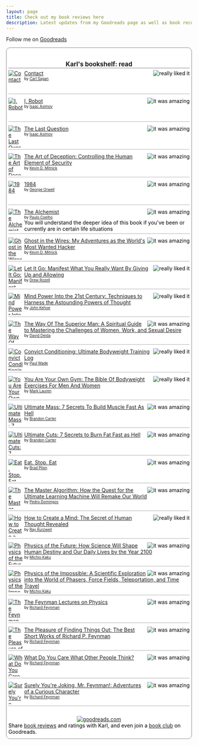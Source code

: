```yaml
---
layout: page
title: Check out my book reviews here
description: Latest updates from my Goodreads page as well as book recommendations
---
```

<!-- Show static HTML/CSS as a placeholder in case js is not enabled - javascript include will override this if things work -->
<style type="text/css" media="screen">
.gr_custom_container_1471534716 {
/* customize your Goodreads widget container here*/
border: 1px solid gray;
border-radius:10px;
padding: 10px 5px 10px 5px;
background-color: #FFFFFF;
color: #000000;

}
.gr_custom_header_1471534716 {
/* customize your Goodreads header here*/
border-bottom: 1px solid gray;
width: 100%;
margin-bottom: 5px;
text-align: center;
font-size: 120%
}
.gr_custom_each_container_1471534716 {
/* customize each individual book container here */
width: 100%;
clear: both;
margin-bottom: 10px;
overflow: auto;
padding-bottom: 4px;
border-bottom: 1px solid #aaa;
}
.gr_custom_book_container_1471534716 {
/* customize your book covers here */
overflow: hidden;
height: 60px;
float: left;
margin-right: 4px;
width: 39px;
}
.gr_custom_author_1471534716 {
/* customize your author names here */
font-size: 10px;
}
.gr_custom_tags_1471534716 {
/* customize your tags here */
font-size: 10px;
color: gray;
}
.gr_custom_rating_1471534716 {
/* customize your rating stars here */
float: right;
}
</style>

Follow me on <a href="https://www.goodreads.com/user/show/57070276-karl-niebuhr">Goodreads</a>

<div id="gr_custom_widget_1471534716">
    <div class="gr_custom_container_1471534716">
<h2 class="gr_custom_header_1471534716">
<a style="text-decoration: none;" href="https://www.goodreads.com/review/list/57070276-karl-niebuhr?shelf=read&amp;utm_medium=api&amp;utm_source=custom_widget">Karl&#39;s bookshelf: read</a>
</h2>
<div class="gr_custom_each_container_1471534716">
    <div class="gr_custom_book_container_1471534716">
      <a title="Contact" href="https://www.goodreads.com/review/show/1731946520?utm_medium=api&amp;utm_source=custom_widget"><img alt="Contact" border="0" src="https://d2arxad8u2l0g7.cloudfront.net/books/1408792653s/61666.jpg" /></a>
    </div>
    <div class="gr_custom_rating_1471534716">
      <span class=" staticStars"><img alt="really liked it" src="https://www.goodreads.com/images/layout/gr_red_star_active.png" /><img alt="" src="https://www.goodreads.com/images/layout/gr_red_star_active.png" /><img alt="" src="https://www.goodreads.com/images/layout/gr_red_star_active.png" /><img alt="" src="https://www.goodreads.com/images/layout/gr_red_star_active.png" /><img alt="" src="https://www.goodreads.com/images/layout/gr_red_star_inactive.png" /></span>
    </div>
    <div class="gr_custom_title_1471534716">
      <a href="https://www.goodreads.com/review/show/1731946520?utm_medium=api&amp;utm_source=custom_widget">Contact</a>
    </div>
    <div class="gr_custom_author_1471534716">
      by <a href="https://www.goodreads.com/author/show/10538.Carl_Sagan">Carl Sagan</a>
    </div>
</div>
<div class="gr_custom_each_container_1471534716">
    <div class="gr_custom_book_container_1471534716">
      <a title="I, Robot (Robot, #0.1)" href="https://www.goodreads.com/review/show/1731937314?utm_medium=api&amp;utm_source=custom_widget"><img alt="I, Robot" border="0" src="https://d2arxad8u2l0g7.cloudfront.net/books/1388321463s/41804.jpg" /></a>
    </div>
    <div class="gr_custom_rating_1471534716">
      <span class=" staticStars"><img alt="it was amazing" src="https://www.goodreads.com/images/layout/gr_red_star_active.png" /><img alt="" src="https://www.goodreads.com/images/layout/gr_red_star_active.png" /><img alt="" src="https://www.goodreads.com/images/layout/gr_red_star_active.png" /><img alt="" src="https://www.goodreads.com/images/layout/gr_red_star_active.png" /><img alt="" src="https://www.goodreads.com/images/layout/gr_red_star_active.png" /></span>
    </div>
    <div class="gr_custom_title_1471534716">
      <a href="https://www.goodreads.com/review/show/1731937314?utm_medium=api&amp;utm_source=custom_widget">I, Robot</a>
    </div>
    <div class="gr_custom_author_1471534716">
      by <a href="https://www.goodreads.com/author/show/16667.Isaac_Asimov">Isaac Asimov</a>
    </div>
</div>
<div class="gr_custom_each_container_1471534716">
    <div class="gr_custom_book_container_1471534716">
      <a title="The Last Question" href="https://www.goodreads.com/review/show/1731936752?utm_medium=api&amp;utm_source=custom_widget"><img alt="The Last Question" border="0" src="https://d2arxad8u2l0g7.cloudfront.net/books/1274107046s/4808763.jpg" /></a>
    </div>
    <div class="gr_custom_rating_1471534716">
      <span class=" staticStars"><img alt="it was amazing" src="https://www.goodreads.com/images/layout/gr_red_star_active.png" /><img alt="" src="https://www.goodreads.com/images/layout/gr_red_star_active.png" /><img alt="" src="https://www.goodreads.com/images/layout/gr_red_star_active.png" /><img alt="" src="https://www.goodreads.com/images/layout/gr_red_star_active.png" /><img alt="" src="https://www.goodreads.com/images/layout/gr_red_star_active.png" /></span>
    </div>
    <div class="gr_custom_title_1471534716">
      <a href="https://www.goodreads.com/review/show/1731936752?utm_medium=api&amp;utm_source=custom_widget">The Last Question</a>
    </div>
    <div class="gr_custom_author_1471534716">
      by <a href="https://www.goodreads.com/author/show/16667.Isaac_Asimov">Isaac Asimov</a>
    </div>
</div>
<div class="gr_custom_each_container_1471534716">
    <div class="gr_custom_book_container_1471534716">
      <a title="The Art of Deception: Controlling the Human Element of Security" href="https://www.goodreads.com/review/show/1731452299?utm_medium=api&amp;utm_source=custom_widget"><img alt="The Art of Deception: Controlling the Human Element of Security" border="0" src="https://d2arxad8u2l0g7.cloudfront.net/books/1385273509s/18160.jpg" /></a>
    </div>
    <div class="gr_custom_rating_1471534716">
      <span class=" staticStars"><img alt="it was amazing" src="https://www.goodreads.com/images/layout/gr_red_star_active.png" /><img alt="" src="https://www.goodreads.com/images/layout/gr_red_star_active.png" /><img alt="" src="https://www.goodreads.com/images/layout/gr_red_star_active.png" /><img alt="" src="https://www.goodreads.com/images/layout/gr_red_star_active.png" /><img alt="" src="https://www.goodreads.com/images/layout/gr_red_star_active.png" /></span>
    </div>
    <div class="gr_custom_title_1471534716">
      <a href="https://www.goodreads.com/review/show/1731452299?utm_medium=api&amp;utm_source=custom_widget">The Art of Deception: Controlling the Human Element of Security</a>
    </div>
    <div class="gr_custom_author_1471534716">
      by <a href="https://www.goodreads.com/author/show/10953.Kevin_D_Mitnick">Kevin D. Mitnick</a>
    </div>
</div>
<div class="gr_custom_each_container_1471534716">
    <div class="gr_custom_book_container_1471534716">
      <a title="1984" href="https://www.goodreads.com/review/show/1731004274?utm_medium=api&amp;utm_source=custom_widget"><img alt="1984" border="0" src="https://d2arxad8u2l0g7.cloudfront.net/books/1348990566s/5470.jpg" /></a>
    </div>
    <div class="gr_custom_rating_1471534716">
      <span class=" staticStars"><img alt="it was amazing" src="https://www.goodreads.com/images/layout/gr_red_star_active.png" /><img alt="" src="https://www.goodreads.com/images/layout/gr_red_star_active.png" /><img alt="" src="https://www.goodreads.com/images/layout/gr_red_star_active.png" /><img alt="" src="https://www.goodreads.com/images/layout/gr_red_star_active.png" /><img alt="" src="https://www.goodreads.com/images/layout/gr_red_star_active.png" /></span>
    </div>
    <div class="gr_custom_title_1471534716">
      <a href="https://www.goodreads.com/review/show/1731004274?utm_medium=api&amp;utm_source=custom_widget">1984</a>
    </div>
    <div class="gr_custom_author_1471534716">
      by <a href="https://www.goodreads.com/author/show/3706.George_Orwell">George Orwell</a>
    </div>
</div>
<div class="gr_custom_each_container_1471534716">
    <div class="gr_custom_book_container_1471534716">
      <a title="The Alchemist" href="https://www.goodreads.com/review/show/1730988492?utm_medium=api&amp;utm_source=custom_widget"><img alt="The Alchemist" border="0" src="https://d2arxad8u2l0g7.cloudfront.net/books/1287827991s/865.jpg" /></a>
    </div>
    <div class="gr_custom_rating_1471534716">
      <span class=" staticStars"><img alt="it was amazing" src="https://www.goodreads.com/images/layout/gr_red_star_active.png" /><img alt="" src="https://www.goodreads.com/images/layout/gr_red_star_active.png" /><img alt="" src="https://www.goodreads.com/images/layout/gr_red_star_active.png" /><img alt="" src="https://www.goodreads.com/images/layout/gr_red_star_active.png" /><img alt="" src="https://www.goodreads.com/images/layout/gr_red_star_active.png" /></span>
    </div>
    <div class="gr_custom_title_1471534716">
      <a href="https://www.goodreads.com/review/show/1730988492?utm_medium=api&amp;utm_source=custom_widget">The Alchemist</a>
    </div>
    <div class="gr_custom_author_1471534716">
      by <a href="https://www.goodreads.com/author/show/566.Paulo_Coelho">Paulo Coelho</a>
    </div>
    <div class="gr_custom_review_1471534716">
      You will understand the deeper idea of this book if you've been or currently are in certain life situations
    </div>
</div>
<div class="gr_custom_each_container_1471534716">
    <div class="gr_custom_book_container_1471534716">
      <a title="Ghost in the Wires: My Adventures as the World's Most Wanted Hacker" href="https://www.goodreads.com/review/show/1719100562?utm_medium=api&amp;utm_source=custom_widget"><img alt="Ghost in the Wires: My Adventures as the World's Most Wanted Hacker" border="0" src="https://d2arxad8u2l0g7.cloudfront.net/books/1344265017s/10256723.jpg" /></a>
    </div>
    <div class="gr_custom_rating_1471534716">
      <span class=" staticStars"><img alt="it was amazing" src="https://www.goodreads.com/images/layout/gr_red_star_active.png" /><img alt="" src="https://www.goodreads.com/images/layout/gr_red_star_active.png" /><img alt="" src="https://www.goodreads.com/images/layout/gr_red_star_active.png" /><img alt="" src="https://www.goodreads.com/images/layout/gr_red_star_active.png" /><img alt="" src="https://www.goodreads.com/images/layout/gr_red_star_active.png" /></span>
    </div>
    <div class="gr_custom_title_1471534716">
      <a href="https://www.goodreads.com/review/show/1719100562?utm_medium=api&amp;utm_source=custom_widget">Ghost in the Wires: My Adventures as the World's Most Wanted Hacker</a>
    </div>
    <div class="gr_custom_author_1471534716">
      by <a href="https://www.goodreads.com/author/show/10953.Kevin_D_Mitnick">Kevin D. Mitnick</a>
    </div>
</div>
<div class="gr_custom_each_container_1471534716">
    <div class="gr_custom_book_container_1471534716">
      <a title="Let It Go: Manifest What You Really Want By Giving Up and Allowing" href="https://www.goodreads.com/review/show/1710708603?utm_medium=api&amp;utm_source=custom_widget"><img alt="Let It Go: Manifest What You Really Want By Giving Up and Allowing" border="0" src="https://d2arxad8u2l0g7.cloudfront.net/books/1437904148s/24562608.jpg" /></a>
    </div>
    <div class="gr_custom_rating_1471534716">
      <span class=" staticStars"><img alt="really liked it" src="https://www.goodreads.com/images/layout/gr_red_star_active.png" /><img alt="" src="https://www.goodreads.com/images/layout/gr_red_star_active.png" /><img alt="" src="https://www.goodreads.com/images/layout/gr_red_star_active.png" /><img alt="" src="https://www.goodreads.com/images/layout/gr_red_star_active.png" /><img alt="" src="https://www.goodreads.com/images/layout/gr_red_star_inactive.png" /></span>
    </div>
    <div class="gr_custom_title_1471534716">
      <a href="https://www.goodreads.com/review/show/1710708603?utm_medium=api&amp;utm_source=custom_widget">Let It Go: Manifest What You Really Want By Giving Up and Allowing</a>
    </div>
    <div class="gr_custom_author_1471534716">
      by <a href="https://www.goodreads.com/author/show/4780752.Drew_Rozell">Drew Rozell</a>
    </div>
</div>
<div class="gr_custom_each_container_1471534716">
    <div class="gr_custom_book_container_1471534716">
      <a title="Mind Power Into the 21st Century: Techniques to Harness the Astounding Powers of Thought" href="https://www.goodreads.com/review/show/1677152815?utm_medium=api&amp;utm_source=custom_widget"><img alt="Mind Power Into the 21st Century: Techniques to Harness the Astounding Powers of Thought" border="0" src="https://d2arxad8u2l0g7.cloudfront.net/books/1364928261s/180089.jpg" /></a>
    </div>
    <div class="gr_custom_rating_1471534716">
      <span class=" staticStars"><img alt="really liked it" src="https://www.goodreads.com/images/layout/gr_red_star_active.png" /><img alt="" src="https://www.goodreads.com/images/layout/gr_red_star_active.png" /><img alt="" src="https://www.goodreads.com/images/layout/gr_red_star_active.png" /><img alt="" src="https://www.goodreads.com/images/layout/gr_red_star_active.png" /><img alt="" src="https://www.goodreads.com/images/layout/gr_red_star_inactive.png" /></span>
    </div>
    <div class="gr_custom_title_1471534716">
      <a href="https://www.goodreads.com/review/show/1677152815?utm_medium=api&amp;utm_source=custom_widget">Mind Power Into the 21st Century: Techniques to Harness the Astounding Powers of Thought</a>
    </div>
    <div class="gr_custom_author_1471534716">
      by <a href="https://www.goodreads.com/author/show/104951.John_Kehoe">John Kehoe</a>
    </div>
</div>
<div class="gr_custom_each_container_1471534716">
    <div class="gr_custom_book_container_1471534716">
      <a title="The Way Of The Superior Man: A Spiritual Guide to Mastering the Challenges of Women, Work, and Sexual Desire" href="https://www.goodreads.com/review/show/1677152339?utm_medium=api&amp;utm_source=custom_widget"><img alt="The Way Of The Superior Man: A Spiritual Guide to Mastering the Challenges of Women, Work, and Sexual Desire" border="0" src="https://d2arxad8u2l0g7.cloudfront.net/books/1347751295s/79424.jpg" /></a>
    </div>
    <div class="gr_custom_rating_1471534716">
      <span class=" staticStars"><img alt="it was amazing" src="https://www.goodreads.com/images/layout/gr_red_star_active.png" /><img alt="" src="https://www.goodreads.com/images/layout/gr_red_star_active.png" /><img alt="" src="https://www.goodreads.com/images/layout/gr_red_star_active.png" /><img alt="" src="https://www.goodreads.com/images/layout/gr_red_star_active.png" /><img alt="" src="https://www.goodreads.com/images/layout/gr_red_star_active.png" /></span>
    </div>
    <div class="gr_custom_title_1471534716">
      <a href="https://www.goodreads.com/review/show/1677152339?utm_medium=api&amp;utm_source=custom_widget">The Way Of The Superior Man: A Spiritual Guide to Mastering the Challenges of Women, Work, and Sexual Desire</a>
    </div>
    <div class="gr_custom_author_1471534716">
      by <a href="https://www.goodreads.com/author/show/18455.David_Deida">David Deida</a>
    </div>
</div>
<div class="gr_custom_each_container_1471534716">
    <div class="gr_custom_book_container_1471534716">
      <a title="Convict Conditioning: Ultimate Bodyweight Training Log" href="https://www.goodreads.com/review/show/1677152007?utm_medium=api&amp;utm_source=custom_widget"><img alt="Convict Conditioning: Ultimate Bodyweight Training Log" border="0" src="https://d2arxad8u2l0g7.cloudfront.net/books/1366838697s/17846180.jpg" /></a>
    </div>
    <div class="gr_custom_rating_1471534716">
      <span class=" staticStars"><img alt="really liked it" src="https://www.goodreads.com/images/layout/gr_red_star_active.png" /><img alt="" src="https://www.goodreads.com/images/layout/gr_red_star_active.png" /><img alt="" src="https://www.goodreads.com/images/layout/gr_red_star_active.png" /><img alt="" src="https://www.goodreads.com/images/layout/gr_red_star_active.png" /><img alt="" src="https://www.goodreads.com/images/layout/gr_red_star_inactive.png" /></span>
    </div>
    <div class="gr_custom_title_1471534716">
      <a href="https://www.goodreads.com/review/show/1677152007?utm_medium=api&amp;utm_source=custom_widget">Convict Conditioning: Ultimate Bodyweight Training Log</a>
    </div>
    <div class="gr_custom_author_1471534716">
      by <a href="https://www.goodreads.com/author/show/58230.Paul_Wade">Paul Wade</a>
    </div>
</div>
<div class="gr_custom_each_container_1471534716">
    <div class="gr_custom_book_container_1471534716">
      <a title="You Are Your Own Gym: The Bible Of Bodyweight Exercises For Men And Women" href="https://www.goodreads.com/review/show/1677151752?utm_medium=api&amp;utm_source=custom_widget"><img alt="You Are Your Own Gym: The Bible Of Bodyweight Exercises For Men And Women" border="0" src="https://d2arxad8u2l0g7.cloudfront.net/books/1299667053s/7907805.jpg" /></a>
    </div>
    <div class="gr_custom_rating_1471534716">
      <span class=" staticStars"><img alt="really liked it" src="https://www.goodreads.com/images/layout/gr_red_star_active.png" /><img alt="" src="https://www.goodreads.com/images/layout/gr_red_star_active.png" /><img alt="" src="https://www.goodreads.com/images/layout/gr_red_star_active.png" /><img alt="" src="https://www.goodreads.com/images/layout/gr_red_star_active.png" /><img alt="" src="https://www.goodreads.com/images/layout/gr_red_star_inactive.png" /></span>
    </div>
    <div class="gr_custom_title_1471534716">
      <a href="https://www.goodreads.com/review/show/1677151752?utm_medium=api&amp;utm_source=custom_widget">You Are Your Own Gym: The Bible Of Bodyweight Exercises For Men And Women</a>
    </div>
    <div class="gr_custom_author_1471534716">
      by <a href="https://www.goodreads.com/author/show/3437123.Mark_Lauren">Mark Lauren</a>
    </div>
</div>
<div class="gr_custom_each_container_1471534716">
    <div class="gr_custom_book_container_1471534716">
      <a title="Ultimate Mass: 7 Secrets To Build Muscle Fast As Hell" href="https://www.goodreads.com/review/show/1677151326?utm_medium=api&amp;utm_source=custom_widget"><img alt="Ultimate Mass: 7 Secrets To Build Muscle Fast As Hell" border="0" src="https://d2arxad8u2l0g7.cloudfront.net/books/1431246002s/24162431.jpg" /></a>
    </div>
    <div class="gr_custom_rating_1471534716">
      <span class=" staticStars"><img alt="it was amazing" src="https://www.goodreads.com/images/layout/gr_red_star_active.png" /><img alt="" src="https://www.goodreads.com/images/layout/gr_red_star_active.png" /><img alt="" src="https://www.goodreads.com/images/layout/gr_red_star_active.png" /><img alt="" src="https://www.goodreads.com/images/layout/gr_red_star_active.png" /><img alt="" src="https://www.goodreads.com/images/layout/gr_red_star_active.png" /></span>
    </div>
    <div class="gr_custom_title_1471534716">
      <a href="https://www.goodreads.com/review/show/1677151326?utm_medium=api&amp;utm_source=custom_widget">Ultimate Mass: 7 Secrets To Build Muscle Fast As Hell</a>
    </div>
    <div class="gr_custom_author_1471534716">
      by <a href="https://www.goodreads.com/author/show/6050972.Brandon_Carter">Brandon Carter</a>
    </div>
</div>
<div class="gr_custom_each_container_1471534716">
    <div class="gr_custom_book_container_1471534716">
      <a title="Ultimate Cuts: 7 Secrets to Burn Fat Fast as Hell" href="https://www.goodreads.com/review/show/1677151150?utm_medium=api&amp;utm_source=custom_widget"><img alt="Ultimate Cuts: 7 Secrets to Burn Fat Fast as Hell" border="0" src="https://d2arxad8u2l0g7.cloudfront.net/books/1389036825s/20453727.jpg" /></a>
    </div>
    <div class="gr_custom_rating_1471534716">
      <span class=" staticStars"><img alt="it was amazing" src="https://www.goodreads.com/images/layout/gr_red_star_active.png" /><img alt="" src="https://www.goodreads.com/images/layout/gr_red_star_active.png" /><img alt="" src="https://www.goodreads.com/images/layout/gr_red_star_active.png" /><img alt="" src="https://www.goodreads.com/images/layout/gr_red_star_active.png" /><img alt="" src="https://www.goodreads.com/images/layout/gr_red_star_active.png" /></span>
    </div>
    <div class="gr_custom_title_1471534716">
      <a href="https://www.goodreads.com/review/show/1677151150?utm_medium=api&amp;utm_source=custom_widget">Ultimate Cuts: 7 Secrets to Burn Fat Fast as Hell</a>
    </div>
    <div class="gr_custom_author_1471534716">
      by <a href="https://www.goodreads.com/author/show/6050972.Brandon_Carter">Brandon Carter</a>
    </div>
</div>
<div class="gr_custom_each_container_1471534716">
    <div class="gr_custom_book_container_1471534716">
      <a title="Eat. Stop. Eat" href="https://www.goodreads.com/review/show/1677150861?utm_medium=api&amp;utm_source=custom_widget"><img alt="Eat. Stop. Eat" border="0" src="https://d2arxad8u2l0g7.cloudfront.net/books/1356189694s/7529642.jpg" /></a>
    </div>
    <div class="gr_custom_rating_1471534716">
      <span class=" staticStars"><img alt="it was amazing" src="https://www.goodreads.com/images/layout/gr_red_star_active.png" /><img alt="" src="https://www.goodreads.com/images/layout/gr_red_star_active.png" /><img alt="" src="https://www.goodreads.com/images/layout/gr_red_star_active.png" /><img alt="" src="https://www.goodreads.com/images/layout/gr_red_star_active.png" /><img alt="" src="https://www.goodreads.com/images/layout/gr_red_star_active.png" /></span>
    </div>
    <div class="gr_custom_title_1471534716">
      <a href="https://www.goodreads.com/review/show/1677150861?utm_medium=api&amp;utm_source=custom_widget">Eat. Stop. Eat</a>
    </div>
    <div class="gr_custom_author_1471534716">
      by <a href="https://www.goodreads.com/author/show/4546800.Brad_Pilon">Brad Pilon</a>
    </div>
</div>
<div class="gr_custom_each_container_1471534716">
    <div class="gr_custom_book_container_1471534716">
      <a title="The Master Algorithm: How the Quest for the Ultimate Learning Machine Will Remake Our World" href="https://www.goodreads.com/review/show/1677149876?utm_medium=api&amp;utm_source=custom_widget"><img alt="The Master Algorithm: How the Quest for the Ultimate Learning Machine Will Remake Our World" border="0" src="https://d2arxad8u2l0g7.cloudfront.net/books/1435790827s/24612233.jpg" /></a>
    </div>
    <div class="gr_custom_rating_1471534716">
      <span class=" staticStars"><img alt="it was amazing" src="https://www.goodreads.com/images/layout/gr_red_star_active.png" /><img alt="" src="https://www.goodreads.com/images/layout/gr_red_star_active.png" /><img alt="" src="https://www.goodreads.com/images/layout/gr_red_star_active.png" /><img alt="" src="https://www.goodreads.com/images/layout/gr_red_star_active.png" /><img alt="" src="https://www.goodreads.com/images/layout/gr_red_star_active.png" /></span>
    </div>
    <div class="gr_custom_title_1471534716">
      <a href="https://www.goodreads.com/review/show/1677149876?utm_medium=api&amp;utm_source=custom_widget">The Master Algorithm: How the Quest for the Ultimate Learning Machine Will Remake Our World</a>
    </div>
    <div class="gr_custom_author_1471534716">
      by <a href="https://www.goodreads.com/author/show/3242685.Pedro_Domingos">Pedro Domingos</a>
    </div>
</div>
<div class="gr_custom_each_container_1471534716">
    <div class="gr_custom_book_container_1471534716">
      <a title="How to Create a Mind: The Secret of Human Thought Revealed" href="https://www.goodreads.com/review/show/1677149190?utm_medium=api&amp;utm_source=custom_widget"><img alt="How to Create a Mind: The Secret of Human Thought Revealed" border="0" src="https://d2arxad8u2l0g7.cloudfront.net/books/1355117137s/13589153.jpg" /></a>
    </div>
    <div class="gr_custom_rating_1471534716">
      <span class=" staticStars"><img alt="really liked it" src="https://www.goodreads.com/images/layout/gr_red_star_active.png" /><img alt="" src="https://www.goodreads.com/images/layout/gr_red_star_active.png" /><img alt="" src="https://www.goodreads.com/images/layout/gr_red_star_active.png" /><img alt="" src="https://www.goodreads.com/images/layout/gr_red_star_active.png" /><img alt="" src="https://www.goodreads.com/images/layout/gr_red_star_inactive.png" /></span>
    </div>
    <div class="gr_custom_title_1471534716">
      <a href="https://www.goodreads.com/review/show/1677149190?utm_medium=api&amp;utm_source=custom_widget">How to Create a Mind: The Secret of Human Thought Revealed</a>
    </div>
    <div class="gr_custom_author_1471534716">
      by <a href="https://www.goodreads.com/author/show/47744.Ray_Kurzweil">Ray Kurzweil</a>
    </div>
</div>
<div class="gr_custom_each_container_1471534716">
    <div class="gr_custom_book_container_1471534716">
      <a title="Physics of the Future: How Science Will Shape Human Destiny and Our Daily Lives by the Year 2100" href="https://www.goodreads.com/review/show/1677145323?utm_medium=api&amp;utm_source=custom_widget"><img alt="Physics of the Future: How Science Will Shape Human Destiny and Our Daily Lives by the Year 2100" border="0" src="https://d2arxad8u2l0g7.cloudfront.net/books/1320504811s/8492907.jpg" /></a>
    </div>
    <div class="gr_custom_rating_1471534716">
      <span class=" staticStars"><img alt="it was amazing" src="https://www.goodreads.com/images/layout/gr_red_star_active.png" /><img alt="" src="https://www.goodreads.com/images/layout/gr_red_star_active.png" /><img alt="" src="https://www.goodreads.com/images/layout/gr_red_star_active.png" /><img alt="" src="https://www.goodreads.com/images/layout/gr_red_star_active.png" /><img alt="" src="https://www.goodreads.com/images/layout/gr_red_star_active.png" /></span>
    </div>
    <div class="gr_custom_title_1471534716">
      <a href="https://www.goodreads.com/review/show/1677145323?utm_medium=api&amp;utm_source=custom_widget">Physics of the Future: How Science Will Shape Human Destiny and Our Daily Lives by the Year 2100</a>
    </div>
    <div class="gr_custom_author_1471534716">
      by <a href="https://www.goodreads.com/author/show/18800.Michio_Kaku">Michio Kaku</a>
    </div>
</div>
<div class="gr_custom_each_container_1471534716">
    <div class="gr_custom_book_container_1471534716">
      <a title="Physics of the Impossible: A Scientific Exploration into the World of Phasers, Force Fields, Teleportation, and Time Travel" href="https://www.goodreads.com/review/show/1677145059?utm_medium=api&amp;utm_source=custom_widget"><img alt="Physics of the Impossible: A Scientific Exploration into the World of Phasers, Force Fields, Teleportation, and Time Travel" border="0" src="https://d2arxad8u2l0g7.cloudfront.net/books/1320469147s/1168341.jpg" /></a>
    </div>
    <div class="gr_custom_rating_1471534716">
      <span class=" staticStars"><img alt="it was amazing" src="https://www.goodreads.com/images/layout/gr_red_star_active.png" /><img alt="" src="https://www.goodreads.com/images/layout/gr_red_star_active.png" /><img alt="" src="https://www.goodreads.com/images/layout/gr_red_star_active.png" /><img alt="" src="https://www.goodreads.com/images/layout/gr_red_star_active.png" /><img alt="" src="https://www.goodreads.com/images/layout/gr_red_star_active.png" /></span>
    </div>
    <div class="gr_custom_title_1471534716">
      <a href="https://www.goodreads.com/review/show/1677145059?utm_medium=api&amp;utm_source=custom_widget">Physics of the Impossible: A Scientific Exploration into the World of Phasers, Force Fields, Teleportation, and Time Travel</a>
    </div>
    <div class="gr_custom_author_1471534716">
      by <a href="https://www.goodreads.com/author/show/18800.Michio_Kaku">Michio Kaku</a>
    </div>
</div>
<div class="gr_custom_each_container_1471534716">
    <div class="gr_custom_book_container_1471534716">
      <a title="The Feynman Lectures on Physics" href="https://www.goodreads.com/review/show/1677144229?utm_medium=api&amp;utm_source=custom_widget"><img alt="The Feynman Lectures on Physics" border="0" src="https://d2arxad8u2l0g7.cloudfront.net/books/1433168047s/5546.jpg" /></a>
    </div>
    <div class="gr_custom_rating_1471534716">
      <span class=" staticStars"><img alt="it was amazing" src="https://www.goodreads.com/images/layout/gr_red_star_active.png" /><img alt="" src="https://www.goodreads.com/images/layout/gr_red_star_active.png" /><img alt="" src="https://www.goodreads.com/images/layout/gr_red_star_active.png" /><img alt="" src="https://www.goodreads.com/images/layout/gr_red_star_active.png" /><img alt="" src="https://www.goodreads.com/images/layout/gr_red_star_active.png" /></span>
    </div>
    <div class="gr_custom_title_1471534716">
      <a href="https://www.goodreads.com/review/show/1677144229?utm_medium=api&amp;utm_source=custom_widget">The Feynman Lectures on Physics</a>
    </div>
    <div class="gr_custom_author_1471534716">
      by <a href="https://www.goodreads.com/author/show/1429989.Richard_Feynman">Richard Feynman</a>
    </div>
</div>
<div class="gr_custom_each_container_1471534716">
    <div class="gr_custom_book_container_1471534716">
      <a title="The Pleasure of Finding Things Out: The Best Short Works of Richard P. Feynman" href="https://www.goodreads.com/review/show/1677144171?utm_medium=api&amp;utm_source=custom_widget"><img alt="The Pleasure of Finding Things Out: The Best Short Works of Richard P. Feynman" border="0" src="https://d2arxad8u2l0g7.cloudfront.net/books/1386924005s/10260.jpg" /></a>
    </div>
    <div class="gr_custom_rating_1471534716">
      <span class=" staticStars"><img alt="it was amazing" src="https://www.goodreads.com/images/layout/gr_red_star_active.png" /><img alt="" src="https://www.goodreads.com/images/layout/gr_red_star_active.png" /><img alt="" src="https://www.goodreads.com/images/layout/gr_red_star_active.png" /><img alt="" src="https://www.goodreads.com/images/layout/gr_red_star_active.png" /><img alt="" src="https://www.goodreads.com/images/layout/gr_red_star_active.png" /></span>
    </div>
    <div class="gr_custom_title_1471534716">
      <a href="https://www.goodreads.com/review/show/1677144171?utm_medium=api&amp;utm_source=custom_widget">The Pleasure of Finding Things Out: The Best Short Works of Richard P. Feynman</a>
    </div>
    <div class="gr_custom_author_1471534716">
      by <a href="https://www.goodreads.com/author/show/1429989.Richard_Feynman">Richard Feynman</a>
    </div>
</div>
<div class="gr_custom_each_container_1471534716">
    <div class="gr_custom_book_container_1471534716">
      <a title="What Do You Care What Other People Think?" href="https://www.goodreads.com/review/show/1677144078?utm_medium=api&amp;utm_source=custom_widget"><img alt="What Do You Care What Other People Think?" border="0" src="https://d2arxad8u2l0g7.cloudfront.net/books/1297913068s/5548.jpg" /></a>
    </div>
    <div class="gr_custom_rating_1471534716">
      <span class=" staticStars"><img alt="it was amazing" src="https://www.goodreads.com/images/layout/gr_red_star_active.png" /><img alt="" src="https://www.goodreads.com/images/layout/gr_red_star_active.png" /><img alt="" src="https://www.goodreads.com/images/layout/gr_red_star_active.png" /><img alt="" src="https://www.goodreads.com/images/layout/gr_red_star_active.png" /><img alt="" src="https://www.goodreads.com/images/layout/gr_red_star_active.png" /></span>
    </div>
    <div class="gr_custom_title_1471534716">
      <a href="https://www.goodreads.com/review/show/1677144078?utm_medium=api&amp;utm_source=custom_widget">What Do You Care What Other People Think?</a>
    </div>
    <div class="gr_custom_author_1471534716">
      by <a href="https://www.goodreads.com/author/show/1429989.Richard_Feynman">Richard Feynman</a>
    </div>
</div>
<div class="gr_custom_each_container_1471534716">
    <div class="gr_custom_book_container_1471534716">
      <a title="Surely You're Joking, Mr. Feynman!: Adventures of a Curious Character" href="https://www.goodreads.com/review/show/1677143808?utm_medium=api&amp;utm_source=custom_widget"><img alt="Surely You're Joking, Mr. Feynman!: Adventures of a Curious Character" border="0" src="https://d2arxad8u2l0g7.cloudfront.net/books/1348445281s/5544.jpg" /></a>
    </div>
    <div class="gr_custom_rating_1471534716">
      <span class=" staticStars"><img alt="it was amazing" src="https://www.goodreads.com/images/layout/gr_red_star_active.png" /><img alt="" src="https://www.goodreads.com/images/layout/gr_red_star_active.png" /><img alt="" src="https://www.goodreads.com/images/layout/gr_red_star_active.png" /><img alt="" src="https://www.goodreads.com/images/layout/gr_red_star_active.png" /><img alt="" src="https://www.goodreads.com/images/layout/gr_red_star_active.png" /></span>
    </div>
    <div class="gr_custom_title_1471534716">
      <a href="https://www.goodreads.com/review/show/1677143808?utm_medium=api&amp;utm_source=custom_widget">Surely You're Joking, Mr. Feynman!: Adventures of a Curious Character</a>
    </div>
    <div class="gr_custom_author_1471534716">
      by <a href="https://www.goodreads.com/author/show/1429989.Richard_Feynman">Richard Feynman</a>
    </div>
</div>
<br style="clear: both"/>
<center>
<a href="https://www.goodreads.com/"><img alt="goodreads.com" style="border:0" src="https://www.goodreads.com/images/widget/widget_logo.gif" /></a>
</center>
<noscript>
Share <a href="https://www.goodreads.com/">book reviews</a> and ratings with Karl, and even join a <a href="https://www.goodreads.com/group">book club</a> on Goodreads.
</noscript>
</div>

</div>
<script src="https://www.goodreads.com/review/custom_widget/57070276.Karl's%20bookshelf:%20read?cover_position=left&cover_size=small&num_books=100&order=d&shelf=read&show_author=1&show_cover=1&show_rating=1&show_review=1&show_tags=1&show_title=1&sort=date_added&widget_bg_color=FFFFFF&widget_bg_transparent=&widget_border_width=1&widget_id=1471534716&widget_text_color=000000&widget_title_size=medium&widget_width=full" type="text/javascript" charset="utf-8"></script>
